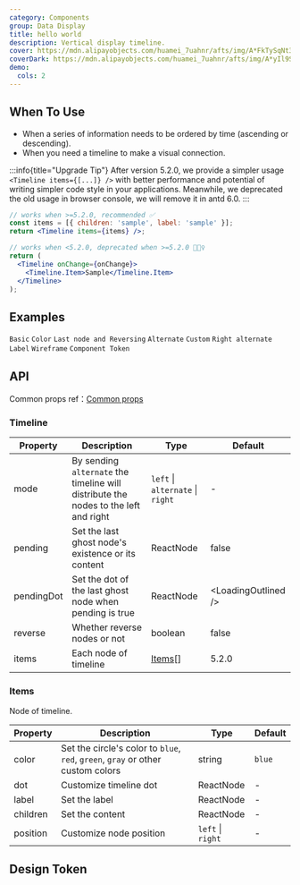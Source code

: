 ```yaml
---
category: Components
group: Data Display
title: hello world
description: Vertical display timeline.
cover: https://mdn.alipayobjects.com/huamei_7uahnr/afts/img/A*FkTySqNt3sYAAAAAAAAAAAAADrJ8AQ/original
coverDark: https://mdn.alipayobjects.com/huamei_7uahnr/afts/img/A*yIl9S4hAIBcAAAAAAAAAAAAADrJ8AQ/original
demo:
  cols: 2
---
```


## When To Use

- When a series of information needs to be ordered by time (ascending or descending).
- When you need a timeline to make a visual connection.

<!-- prettier-ignore -->
:::info{title="Upgrade Tip"}
After version 5.2.0, we provide a simpler usage `<Timeline items={[...]} />` with better performance and potential of writing simpler code style in your applications.
Meanwhile, we deprecated the old usage in browser console, we will remove it in antd 6.0.
:::

```jsx
// works when >=5.2.0, recommended ✅
const items = [{ children: 'sample', label: 'sample' }];
return <Timeline items={items} />;

// works when <5.2.0, deprecated when >=5.2.0 🙅🏻‍♀️
return (
  <Timeline onChange={onChange}>
    <Timeline.Item>Sample</Timeline.Item>
  </Timeline>
);
```

## Examples

<!-- prettier-ignore -->
<code src="./demo/basic.tsx">Basic</code>
<code src="./demo/color.tsx">Color</code>
<code src="./demo/pending.tsx">Last node and Reversing</code>
<code src="./demo/alternate.tsx">Alternate</code>
<code src="./demo/custom.tsx">Custom</code>
<code src="./demo/right.tsx">Right alternate</code>
<code src="./demo/label.tsx">Label</code>
<code src="./demo/wireframe.tsx" debug>Wireframe</code>
<code src="./demo/component-token.tsx" debug>Component Token</code>

## API

Common props ref：[Common props](/docs/react/common-props)

### Timeline

| Property | Description | Type | Default |
| --- | --- | --- | --- |
| mode | By sending `alternate` the timeline will distribute the nodes to the left and right | `left` \| `alternate` \| `right` | - |
| pending | Set the last ghost node's existence or its content | ReactNode | false |
| pendingDot | Set the dot of the last ghost node when pending is true | ReactNode | &lt;LoadingOutlined /&gt; |
| reverse | Whether reverse nodes or not | boolean | false |
| items | Each node of timeline | [Items](#Items)[] | 5.2.0 |

### Items

Node of timeline.

| Property | Description | Type | Default |
| --- | --- | --- | --- |
| color | Set the circle's color to `blue`, `red`, `green`, `gray` or other custom colors | string | `blue` |
| dot | Customize timeline dot | ReactNode | - |
| label | Set the label | ReactNode | - |
| children | Set the content | ReactNode | - |
| position | Customize node position | `left` \| `right` | - |

## Design Token

<ComponentTokenTable component="Timeline"></ComponentTokenTable>
